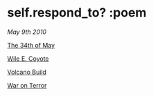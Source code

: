 # self.respond_to? :poem

*May 9th 2010*

[The 34th of May](34th_of_may)

[Wile E. Coyote](wile_e_coyote)

[Volcano Build](volcano_build)

[War on Terror](war_on_terror)
